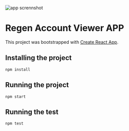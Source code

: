 ![app scrennshot](https://user-images.githubusercontent.com/530644/168109361-1f5e86bb-1097-4393-820f-32a5932e7205.png)

# Regen Account Viewer APP

This project was bootstrapped with [Create React App](https://github.com/facebook/create-react-app).

## Installing the project

`npm install`

## Running the project

`npm start`

## Running the test

`npm test`
